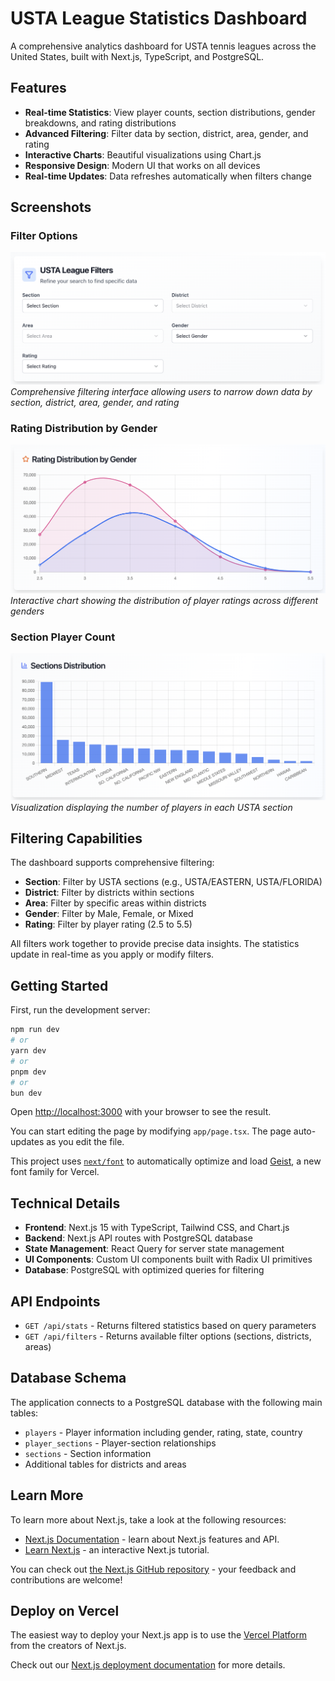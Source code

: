 # USTA League Statistics Dashboard

A comprehensive analytics dashboard for USTA tennis leagues across the United States, built with Next.js, TypeScript, and PostgreSQL.

## Features

- **Real-time Statistics**: View player counts, section distributions, gender breakdowns, and rating distributions
- **Advanced Filtering**: Filter data by section, district, area, gender, and rating
- **Interactive Charts**: Beautiful visualizations using Chart.js
- **Responsive Design**: Modern UI that works on all devices
- **Real-time Updates**: Data refreshes automatically when filters change

## Screenshots

### Filter Options
![Filter Options](assets/filters.png)
*Comprehensive filtering interface allowing users to narrow down data by section, district, area, gender, and rating*

### Rating Distribution by Gender
![Rating Distribution by Gender](assets/rating_dist_gender.png)
*Interactive chart showing the distribution of player ratings across different genders*

### Section Player Count
![Section Player Count](assets/sections.png)
*Visualization displaying the number of players in each USTA section*

## Filtering Capabilities

The dashboard supports comprehensive filtering:

- **Section**: Filter by USTA sections (e.g., USTA/EASTERN, USTA/FLORIDA)
- **District**: Filter by districts within sections
- **Area**: Filter by specific areas within districts
- **Gender**: Filter by Male, Female, or Mixed
- **Rating**: Filter by player rating (2.5 to 5.5)

All filters work together to provide precise data insights. The statistics update in real-time as you apply or modify filters.

## Getting Started

First, run the development server:

```bash
npm run dev
# or
yarn dev
# or
pnpm dev
# or
bun dev
```

Open [http://localhost:3000](http://localhost:3000) with your browser to see the result.

You can start editing the page by modifying `app/page.tsx`. The page auto-updates as you edit the file.

This project uses [`next/font`](https://nextjs.org/docs/app/building-your-application/optimizing/fonts) to automatically optimize and load [Geist](https://vercel.com/font), a new font family for Vercel.

## Technical Details

- **Frontend**: Next.js 15 with TypeScript, Tailwind CSS, and Chart.js
- **Backend**: Next.js API routes with PostgreSQL database
- **State Management**: React Query for server state management
- **UI Components**: Custom UI components built with Radix UI primitives
- **Database**: PostgreSQL with optimized queries for filtering

## API Endpoints

- `GET /api/stats` - Returns filtered statistics based on query parameters
- `GET /api/filters` - Returns available filter options (sections, districts, areas)

## Database Schema

The application connects to a PostgreSQL database with the following main tables:
- `players` - Player information including gender, rating, state, country
- `player_sections` - Player-section relationships
- `sections` - Section information
- Additional tables for districts and areas

## Learn More

To learn more about Next.js, take a look at the following resources:

- [Next.js Documentation](https://nextjs.org/docs) - learn about Next.js features and API.
- [Learn Next.js](https://nextjs.org/learn) - an interactive Next.js tutorial.

You can check out [the Next.js GitHub repository](https://github.com/vercel/next.js) - your feedback and contributions are welcome!

## Deploy on Vercel

The easiest way to deploy your Next.js app is to use the [Vercel Platform](https://vercel.com/new?utm_medium=default-template&filter=next.js&utm_source=create-next-app&utm_campaign=create-next-app-readme) from the creators of Next.js.

Check out our [Next.js deployment documentation](https://nextjs.org/docs/app/building-your-application/deploying) for more details.
